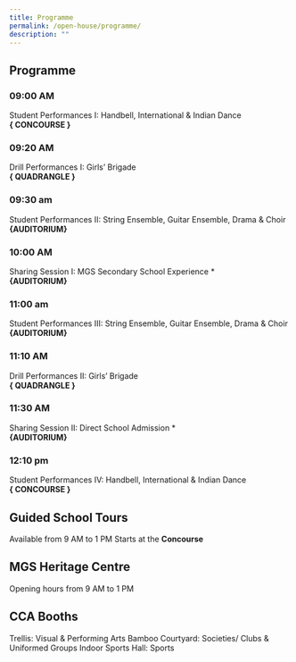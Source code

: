 ```yaml
---
title: Programme
permalink: /open-house/programme/
description: ""
---
```

## Programme 

### 09:00 AM
Student Performances I: Handbell, International &amp; Indian Dance <br>
**{ CONCOURSE }**

### 09:20 AM
Drill Performances I: Girls’ Brigade <br>
**{ QUADRANGLE }**

### 09:30 am
Student Performances II: String Ensemble, Guitar Ensemble, Drama &amp; Choir <br>
**{AUDITORIUM}**

### 10:00 AM
Sharing Session I: MGS Secondary School Experience * <br>
**{AUDITORIUM}**

### 11:00 am
Student Performances III: String Ensemble, Guitar Ensemble, Drama &amp; Choir <br>
**{AUDITORIUM}**

### 11:10 AM
Drill Performances II: Girls’ Brigade <br>
**{ QUADRANGLE }**

### 11:30 AM
Sharing Session II: Direct School Admission * <br>
**{AUDITORIUM}**

### 12:10 pm
Student Performances IV: Handbell, International &amp; Indian Dance <br>
**{ CONCOURSE }**

## Guided School Tours
Available from 9 AM to 1 PM
Starts at the **Concourse**

## MGS Heritage Centre
Opening hours from 9 AM to 1 PM

## CCA Booths
Trellis: Visual &amp; Performing Arts
Bamboo Courtyard: Societies/ Clubs &amp; Uniformed Groups
Indoor Sports Hall: Sports